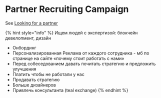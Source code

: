 # Partner Recruiting Campaign

See [Looking for a partner](../../looking-for-a-partner.md)

{% hint style="info" %}
Ищем людей с экспертизой: блокчейн девелопмент, дизайн

* Онбординг
* Персонализированная Реклама от каждого сотрудника - мб по странице на сайте «почему стоит работать с нами»
* Перед собеседованием давать почитать стратегию и предложить улучшения
* Платить чтобы не работали у нас
* Продавать стратегию
* Больше дизайнеров
* Привлечь консультанта \(teal exchange\)
{% endhint %}

